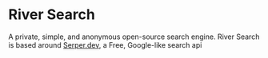 # River Search
A private, simple, and anonymous open-source search engine.
River Search is based around [Serper.dev](https://serper.dev/), a Free, Google-like search api
